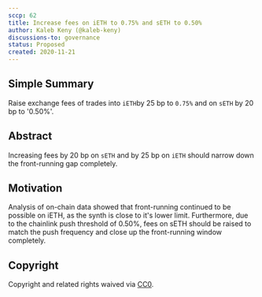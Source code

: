```yaml
---
sccp: 62
title: Increase fees on iETH to 0.75% and sETH to 0.50%
author: Kaleb Keny (@kaleb-keny)
discussions-to: governance
status: Proposed
created: 2020-11-21
---
```


<!--You can leave these HTML comments in your merged SCCP and delete the visible duplicate text guides, they will not appear and may be helpful to refer to if you edit it again. This is the suggested template for new SCCPs. Note that an SCCP number will be assigned by an editor. When opening a pull request to submit your SCCP, please use an abbreviated title in the filename, `sccp-draft_title_abbrev.md`. The title should be 44 characters or less.-->

## Simple Summary

<!--"If you can't explain it simply, you don't understand it well enough." Provide a simplified and layman-accessible explanation of the SCCP.-->

Raise exchange fees of trades into `iETH`by 25 bp to `0.75%` and on `sETH` by 20 bp to '0.50%'.

## Abstract

<!--A short (~200 word) description of the variable change proposed.-->

Increasing fees by 20 bp on `sETH` and by 25 bp on `iETH` should narrow down the front-running gap completely.

## Motivation

<!--The motivation is critical for SCCPs that want to update variables within Synthetix. It should clearly explain why the existing variable is not incentive aligned. SCCP submissions without sufficient motivation may be rejected outright.-->

Analysis of on-chain data showed that front-running continued to be possible on iETH, as the synth is close to it's lower limit. Furthermore, due to the chainlink push threshold of 0.50%, fees on sETH should be raised to match the push frequency and close up the front-running window completely.

## Copyright

Copyright and related rights waived via [CC0](https://creativecommons.org/publicdomain/zero/1.0/).
